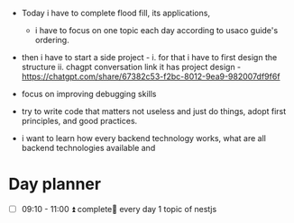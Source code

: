 - Today i have to complete flood fill, its applications,
	- i have to focus on one topic each  day according to usaco guide's ordering.

- then i have to start a side project - i. for that i have to first design the structure
    ii. chagpt conversation link it has project design - https://chatgpt.com/share/67382c53-f2bc-8012-9ea9-982007df9f6f

- focus on improving debugging skills

- try to write code that matters not useless and just do things, adopt first principles, and good practices.

- i want to learn how every backend technology works, what are all backend technologies available and

# Day planner

- [ ] 09:10 - 11:00 ⏫ complete🔁 every day 1 topic of nestjs
